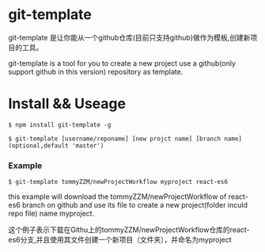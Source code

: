 # git-template

git-template 是让你能从一个github仓库(目前只支持github)做作为模板,创建新项目的工具。

git-template is a tool for you to create a new project use a github(only support github in this version) repository as template.

# Install && Useage

````console
$ npm install git-template -g
````

````console
$ git-template [username/reponame] [new projct name] [branch name](optional,default 'master')
````

### Example
````console
$ git-template tommyZZM/newProjectWorkflow myproject react-es6
````
this example will download the tommyZZM/newProjectWorkflow of react-es6 branch on github and use its file to create a new project(folder inculd repo file) name myproject.

这个例子表示下载在Githu上的tommyZZM/newProjectWorkflow仓库的react-es6分支,并且使用其文件创建一个新项目（文件夹），并命名为myproject


<!--
### Require
git-template require [gulp](https://github.com/wearefractal/gulp) installed global
可能需要安装[gulp](https://github.com/wearefractal/gulp)
-->